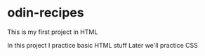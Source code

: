 # odin-recipes
This is my first project in HTML

In this project I practice basic HTML stuff
Later we'll practice CSS